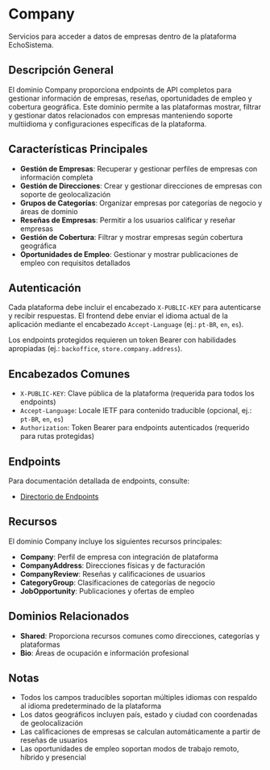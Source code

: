 # Company

Servicios para acceder a datos de empresas dentro de la plataforma EchoSistema.

## Descripción General

El dominio Company proporciona endpoints de API completos para gestionar información de empresas, reseñas, oportunidades de empleo y cobertura geográfica. Este dominio permite a las plataformas mostrar, filtrar y gestionar datos relacionados con empresas manteniendo soporte multiidioma y configuraciones específicas de la plataforma.

## Características Principales

- **Gestión de Empresas**: Recuperar y gestionar perfiles de empresas con información completa
- **Gestión de Direcciones**: Crear y gestionar direcciones de empresas con soporte de geolocalización
- **Grupos de Categorías**: Organizar empresas por categorías de negocio y áreas de dominio
- **Reseñas de Empresas**: Permitir a los usuarios calificar y reseñar empresas
- **Gestión de Cobertura**: Filtrar y mostrar empresas según cobertura geográfica
- **Oportunidades de Empleo**: Gestionar y mostrar publicaciones de empleo con requisitos detallados

## Autenticación

Cada plataforma debe incluir el encabezado `X-PUBLIC-KEY` para autenticarse y recibir respuestas. El frontend debe enviar el idioma actual de la aplicación mediante el encabezado `Accept-Language` (ej.: `pt-BR`, `en`, `es`).

Los endpoints protegidos requieren un token Bearer con habilidades apropiadas (ej.: `backoffice`, `store.company.address`).

## Encabezados Comunes

- `X-PUBLIC-KEY`: Clave pública de la plataforma (requerida para todos los endpoints)
- `Accept-Language`: Locale IETF para contenido traducible (opcional, ej.: `pt-BR`, `en`, `es`)
- `Authorization`: Token Bearer para endpoints autenticados (requerido para rutas protegidas)

## Endpoints

Para documentación detallada de endpoints, consulte:

- [Directorio de Endpoints](./Endpoints/README.md)

## Recursos

El dominio Company incluye los siguientes recursos principales:

- **Company**: Perfil de empresa con integración de plataforma
- **CompanyAddress**: Direcciones físicas y de facturación
- **CompanyReview**: Reseñas y calificaciones de usuarios
- **CategoryGroup**: Clasificaciones de categorías de negocio
- **JobOpportunity**: Publicaciones y ofertas de empleo

## Dominios Relacionados

- **Shared**: Proporciona recursos comunes como direcciones, categorías y plataformas
- **Bio**: Áreas de ocupación e información profesional

## Notas

- Todos los campos traducibles soportan múltiples idiomas con respaldo al idioma predeterminado de la plataforma
- Los datos geográficos incluyen país, estado y ciudad con coordenadas de geolocalización
- Las calificaciones de empresas se calculan automáticamente a partir de reseñas de usuarios
- Las oportunidades de empleo soportan modos de trabajo remoto, híbrido y presencial
